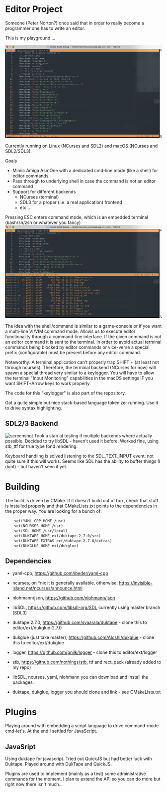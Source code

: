 # Editor Project

Someone (Peter Norton?) once said that in order to really become a programmer one has to write
an editor.

This is my playground....

![screenshot](screenshots/main_edit_230318.png?raw=true)

Currently running on Linux (NCurses and SDL2) and macOS (NCurses and SDL2/SDL3).

Goals
- Mimic Amiga AsmOne with a dedicated cmd-line mode (like a shell) for editor commands
- Pass through to underlying shell in case the command is not an editor command
- Support for different backends
  - NCurses (terminal)
  - SDL3 for a proper (i.e. a real application) frontend
  - etc...

Pressing ESC enters command mode, which is an embedded terminal (bash/sh/zsh or whatever you fancy)
![screenshot](screenshots/cmd_view_230318.png?raw=true)

The idea with the shell/command is similar to a game-console or if you want 
a multi-line VI/VIM command mode. Allows us to execute editor functionality through a command-line interface.
If the given command is not an editor command it is sent to the terminal. In order to avoid actual terminal commands
being blocked by editor commands or vice-verse a special prefix (configurable) must be present before any editor command.

Noteworthy:
A terminal application can't properly trap SHIFT + <certain keys> (at least not through ncurses).
Therefore, the terminal backend (NCurses for now) will spawn a special thread very similar
to a keylogger. You will have to allow the terminal "Input Monitoring" capabilities in 
the macOS settings IF you want SHIFT+Arrow keys to work properly.

The code for this "keylogger" is also part of the repository.

Got a quite simple but nice stack-based language tokenizer running. Use it to drive syntax highlighting.

## SDL2/3 Backend
![screenshot](screenshot_230721.png)
Took a stab at testing if multiple backends where actually possible. Decided to try libSDL - haven't used it before.
Worked fine, using stb_ttf for true type fond rendering.

Keyboard handling is solved listening to the SDL_TEXT_INPUT event, not quite sure if this will works. Seems like SDL
has the ability to buffer things (I dont) - but haven't seen it yet.


# Building
The build is driven by CMake.
If it doesn't build out of box, check that stuff is installed properly and that CMakeLists.txt points to the dependencies
in the proper way. You are looking for a bunch of:
```
    set(YAML_CPP_HOME /usr)
    set(NCURSES_HOME /usr)
    set(SDL_HOME /usr/local)
    set(DUKTAPE_HOME ext/duktape-2.7.0/src)
    set(DUKTAPE_EXTRAS ext/duktape-2.7.0/extras)
    set(DUKGLUE_HOME ext/dukglue)    
```

## Dependencies
- yaml-cpp, https://github.com/jbeder/yaml-cpp
- ncurses, on *nix it is generally available, otherwise: https://invisible-island.net/ncurses/announce.html
- nlohmann/json, https://github.com/nlohmann/json
- libSDL, https://github.com/libsdl-org/SDL currently using master branch (SDL3)
- duktape 2.7.0, https://github.com/svaarala/duktape - clone this to editor/ext/dukglue-2.7.0
- dukglue (just take master), https://github.com/Aloshi/dukglue - clone this to editor/ext/dukglue
- logger, https://github.com/gnilk/logger - clone this to editor/ext/logger
- stb, https://github.com/nothings/stb, ttf and rect_pack (already added to my repo)


- libSDL, ncurses, yaml, nlohmann you can download and install the packages. 
- duktape, dukglue, logger you should clone and link - see CMakeLists.txt

# Plugins
Playing around with embedding a script language to drive command-mode cmd-let's. At the end I settled for JavaScript.

## JavaSript
Using duktape for javascript. Tried out QuickJS but had better luck with Duktape.
Played around with DukTape and QuickJS.

Plugins are used to implement (mainly as a test) some administrative commands for the moment.
I plan to extend the API so you can do more but right now there isn't much...

